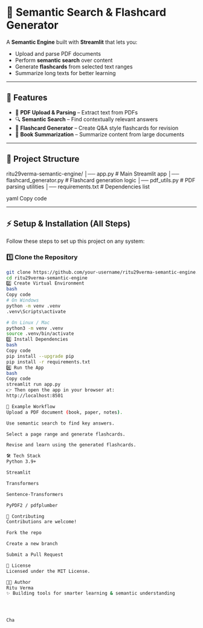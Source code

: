 # 📘 Semantic Search & Flashcard Generator

A **Semantic Engine** built with **Streamlit** that lets you:
- Upload and parse PDF documents
- Perform **semantic search** over content
- Generate **flashcards** from selected text ranges
- Summarize long texts for better learning

---

## 🚀 Features
- 📂 **PDF Upload & Parsing** – Extract text from PDFs  
- 🔍 **Semantic Search** – Find contextually relevant answers  
- 📝 **Flashcard Generator** – Create Q&A style flashcards for revision  
- 📖 **Book Summarization** – Summarize content from large documents  

---

## 📂 Project Structure
ritu29verma-semantic-engine/
│── app.py # Main Streamlit app
│── flashcard_generator.py # Flashcard generation logic
│── pdf_utils.py # PDF parsing utilities
│── requirements.txt # Dependencies list

yaml
Copy code

---

## ⚡ Setup & Installation (All Steps)

Follow these steps to set up this project on any system:

### 1️⃣ Clone the Repository
```bash
git clone https://github.com/your-username/ritu29verma-semantic-engine.git
cd ritu29verma-semantic-engine
2️⃣ Create Virtual Environment
bash
Copy code
# On Windows
python -m venv .venv
.venv\Scripts\activate

# On Linux / Mac
python3 -m venv .venv
source .venv/bin/activate
3️⃣ Install Dependencies
bash
Copy code
pip install --upgrade pip
pip install -r requirements.txt
4️⃣ Run the App
bash
Copy code
streamlit run app.py
👉 Then open the app in your browser at:
http://localhost:8501

📖 Example Workflow
Upload a PDF document (book, paper, notes).

Use semantic search to find key answers.

Select a page range and generate flashcards.

Revise and learn using the generated flashcards.

🛠️ Tech Stack
Python 3.9+

Streamlit

Transformers

Sentence-Transformers

PyPDF2 / pdfplumber

🤝 Contributing
Contributions are welcome!

Fork the repo

Create a new branch

Submit a Pull Request

📜 License
Licensed under the MIT License.

👩‍💻 Author
Ritu Verma
✨ Building tools for smarter learning & semantic understanding




Cha
